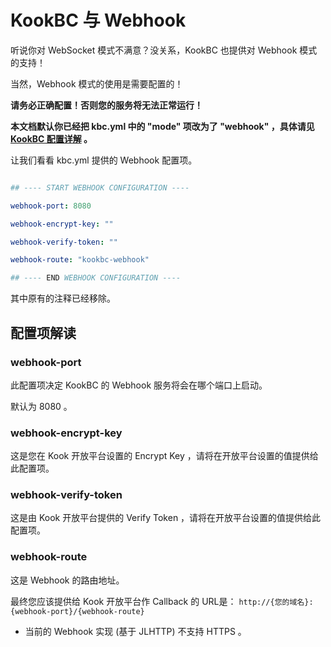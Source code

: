 # KookBC 与 Webhook

听说你对 WebSocket 模式不满意？没关系，KookBC 也提供对 Webhook 模式的支持！

当然，Webhook 模式的使用是需要配置的！

**请务必正确配置！否则您的服务将无法正常运行！**

**本文档默认你已经把 kbc.yml 中的 "mode" 项改为了 "webhook" ，具体请见 [KookBC 配置详解](KookBC_Config.md#mode) 。**

让我们看看 kbc.yml 提供的 Webhook 配置项。

```yaml

## ---- START WEBHOOK CONFIGURATION ----

webhook-port: 8080

webhook-encrypt-key: ""

webhook-verify-token: ""

webhook-route: "kookbc-webhook"

## ---- END WEBHOOK CONFIGURATION ----
```

其中原有的注释已经移除。

## 配置项解读

### webhook-port

此配置项决定 KookBC 的 Webhook 服务将会在哪个端口上启动。

默认为 8080 。

### webhook-encrypt-key

这是您在 Kook 开放平台设置的 Encrypt Key ，请将在开放平台设置的值提供给此配置项。

### webhook-verify-token

这是由 Kook 开放平台提供的 Verify Token ，请将在开放平台设置的值提供给此配置项。

### webhook-route

这是 Webhook 的路由地址。

最终您应该提供给 Kook 开放平台作 Callback 的 URL是： `http://{您的域名}:{webhook-port}/{webhook-route}`
* 当前的 Webhook 实现 (基于 JLHTTP) 不支持 HTTPS 。
